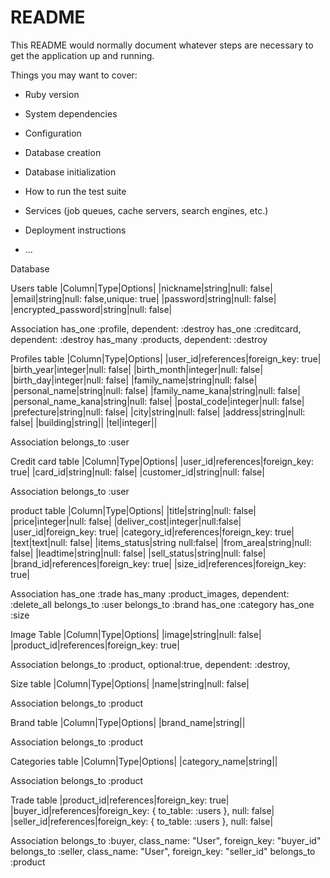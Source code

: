 # README

This README would normally document whatever steps are necessary to get the
application up and running.

Things you may want to cover:

* Ruby version

* System dependencies

* Configuration

* Database creation

* Database initialization

* How to run the test suite

* Services (job queues, cache servers, search engines, etc.)

* Deployment instructions

* ...

Database

Users table
|Column|Type|Options|
|nickname|string|null: false|
|email|string|null: false,unique: true|
|password|string|null: false|
|encrypted_password|string|null: false|

Association
has_one :profile, dependent: :destroy
has_one :creditcard, dependent: :destroy
has_many :products, dependent: :destroy

Profiles table
|Column|Type|Options|
|user_id|references|foreign_key: true|
|birth_year|integer|null: false|
|birth_month|integer|null: false|
|birth_day|integer|null: false|
|family_name|string|null: false|
|personal_name|string|null: false|
|family_name_kana|string|null: false|
|personal_name_kana|string|null: false|
|postal_code|integer|null: false|
|prefecture|string|null: false|
|city|string|null: false|
|address|string|null: false|
|building|string||
|tel|integer||

Association
belongs_to :user

Credit card table
|Column|Type|Options|
|user_id|references|foreign_key: true|
|card_id|string|null: false|
|customer_id|string|null: false|

Association
belongs_to :user

product table
|Column|Type|Options|
|title|string|null: false|
|price|integer|null: false|
|deliver_cost|integer|null:false|
|user_id|foreign_key: true|
|category_id|references|foreign_key: true|
|text|text|null: false|
|items_status|string  null:false|
|from_area|string|null: false|
|leadtime|string|null: false|
|sell_status|string|null: false|
|brand_id|references|foreign_key: true|
|size_id|references|foreign_key: true|

Association
has_one :trade
has_many :product_images, dependent: :delete_all
belongs_to :user
belongs_to :brand
has_one :category
has_one :size

Image Table
|Column|Type|Options|
|image|string|null: false|
|product_id|references|foreign_key: true|

Association
belongs_to :product, optional:true, dependent: :destroy,

Size table
|Column|Type|Options|
|name|string|null: false|

Association
belongs_to :product

Brand table
|Column|Type|Options|
|brand_name|string||

Association
belongs_to :product

Categories table
|Column|Type|Options|
|category_name|string||

Association
belongs_to :product

Trade table
|product_id|references|foreign_key: true|
|buyer_id|references|foreign_key: { to_table: :users }, null: false|
|seller_id|references|foreign_key: { to_table: :users }, null: false|

Association
belongs_to :buyer, class_name: "User", foreign_key: "buyer_id"
belongs_to :seller, class_name: "User", foreign_key: "seller_id"
belongs_to :product